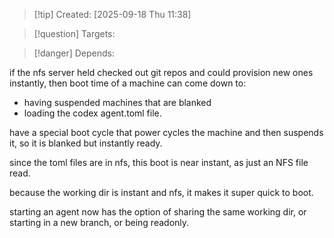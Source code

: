 
>[!tip] Created: [2025-09-18 Thu 11:38]

>[!question] Targets: 

>[!danger] Depends: 

if the nfs server held checked out git repos and could provision new ones instantly, then boot time of a machine can come down to:
- having suspended machines that are blanked
- loading the codex agent.toml file.

have a special boot cycle that power cycles the machine and then suspends it, so it is blanked but instantly ready.

since the toml files are in nfs, this boot is near instant, as just an NFS file read.

because the working dir is instant and nfs, it makes it super quick to boot.

starting an agent now has the option of sharing the same working dir, or starting in a new branch, or being readonly.